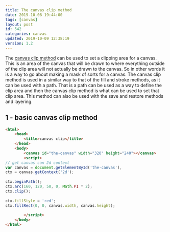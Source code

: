 ```yaml
---
title: The canvas clip method
date: 2019-10-08 19:44:00
tags: [canvas]
layout: post
id: 542
categories: canvas
updated: 2019-10-09 12:38:19
version: 1.2
---
```


The [canvas clip method](https://developer.mozilla.org/en-US/docs/Web/API/CanvasRenderingContext2D/clip) can be used to set a clipping area for a canvas. This is an area of the canvas that will be drawn to where everything outside of the clip area will not actually be drawn to the canvas. So in other words it is a way to go about making a mask of sorts for a canvas. The canvas clip method is used in a similar way to that of the fill and stroke methods, as it can be used with a path. That is a path can be used as a way to define the clip area and then the canvas clip method is what can be used to set that clip area. This method can also be used with the save and restore methods and layering.

<!-- more -->

## 1 - basic canvas clip method

```html
<html>
    <head>
        <title>canvas clip</title>
    </head>
    <body>
        <canvas id="the-canvas" width="320" height="240"></canvas>
        <script>
// get canvas can 2d context
var canvas = document.getElementById('the-canvas'),
ctx = canvas.getContext('2d');
 
ctx.beginPath();
ctx.arc(160, 120, 50, 0, Math.PI * 2);
ctx.clip();
 
ctx.fillStyle = 'red';
ctx.fillRect(0, 0, canvas.width, canvas.height);
 
        </script>
    </body>
</html>
```
